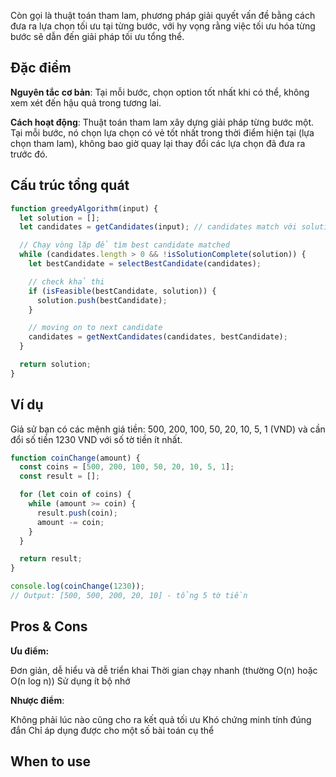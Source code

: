 Còn gọi là thuật toán tham lam, phương pháp giải quyết vấn đề bằng cách đưa ra lựa chọn tối ưu tại từng bước, với hy vọng rằng việc tối ưu hóa từng bước sẽ dẫn đến giải pháp tối ưu tổng thể.

## Đặc điểm

**Nguyên tắc cơ bản**: Tại mỗi bước, chọn option tốt nhất khi có thể, không xem xét đến hậu quả trong tương lai.

**Cách hoạt động**: Thuật toán tham lam xây dựng giải pháp từng bước một. Tại mỗi bước, nó chọn lựa chọn có vẻ tốt nhất trong thời điểm hiện tại (lựa chọn tham lam), không bao giờ quay lại thay đổi các lựa chọn đã đưa ra trước đó.

## Cấu trúc tổng quát

```javascript
function greedyAlgorithm(input) {
  let solution = [];
  let candidates = getCandidates(input); // candidates match với solution

  // Chạy vòng lặp để tìm best candidate matched
  while (candidates.length > 0 && !isSolutionComplete(solution)) {
    let bestCandidate = selectBestCandidate(candidates);

    // check khả thi
    if (isFeasible(bestCandidate, solution)) {
      solution.push(bestCandidate);
    }

    // moving on to next candidate
    candidates = getNextCandidates(candidates, bestCandidate);
  }

  return solution;
}
```

## Ví dụ

Giả sử bạn có các mệnh giá tiền: 500, 200, 100, 50, 20, 10, 5, 1 (VND) và cần đổi số tiền 1230 VND với số tờ tiền ít nhất.

```js
function coinChange(amount) {
  const coins = [500, 200, 100, 50, 20, 10, 5, 1];
  const result = [];

  for (let coin of coins) {
    while (amount >= coin) {
      result.push(coin);
      amount -= coin;
    }
  }

  return result;
}

console.log(coinChange(1230));
// Output: [500, 500, 200, 20, 10] - tổng 5 tờ tiền
```

## Pros & Cons

**Ưu điểm:**

Đơn giản, dễ hiểu và dễ triển khai
Thời gian chạy nhanh (thường O(n) hoặc O(n log n))
Sử dụng ít bộ nhớ

**Nhược điểm**:

Không phải lúc nào cũng cho ra kết quả tối ưu
Khó chứng minh tính đúng đắn
Chỉ áp dụng được cho một số bài toán cụ thể

## When to use

